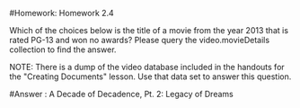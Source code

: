 #Homework: Homework 2.4

Which of the choices below is the title of a movie from the year 2013 that
 is rated PG-13 and won no awards? Please query the video.movieDetails collection
  to find the answer.

NOTE: There is a dump of the video database included in the handouts for
the "Creating Documents" lesson. Use that data set to answer this question.


#Answer : A Decade of Decadence, Pt. 2: Legacy of Dreams